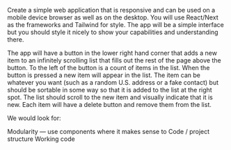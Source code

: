 Create a simple web application that is responsive and can be used on a mobile device browser as well as on the desktop. You will use React/Next as the frameworks and Tailwind for style. The app will be a simple interface but you should style it nicely to show your capabilities and understanding there. 

The app will have a button in the lower right hand corner that adds a new item to an infinitely scrolling list that fills out the rest of the page above the button. To the left of the button is a count of items in the list. When the button is pressed a new item will appear in the list. The item can be whatever you want (such as a random U.S. address or a fake contact) but should be sortable in some way so that it is added to the list at the right spot. The list should scroll to the new item and visually indicate that it is new. Each item will have a delete button and remove them from the list. 

We would look for:

Modularity — use components where it makes sense to
Code / project structure
Working code
